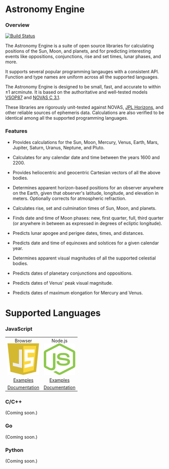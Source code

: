 # Astronomy Engine

### Overview

[![Build Status](https://travis-ci.org/cosinekitty/astronomy.svg)](https://travis-ci.org/cosinekitty/astronomy)

The Astronomy Engine is a suite of open source libraries for calculating positions of 
the Sun, Moon, and planets, and for predicting interesting events like oppositions,
conjunctions, rise and set times, lunar phases, and more.

It supports several popular programming langauges with a consistent API.
Function and type names are uniform across all the supported languages.

The Astronomy Engine is designed to be small, fast, and accurate to within &plusmn;1 arcminute.
It is based on the authoritative and well-tested models
[VSOP87](https://en.wikipedia.org/wiki/VSOP_(planets))
and 
[NOVAS C 3.1](https://aa.usno.navy.mil/software/novas/novas_c/novasc_info.php).

These libraries are rigorously unit-tested against NOVAS, 
[JPL Horizons](https://ssd.jpl.nasa.gov/horizons.cgi),
and other reliable sources of ephemeris data.
Calculations are also verified to be identical among all the supported programming languages.

### Features

- Provides calculations for the Sun, Moon, Mercury, Venus, Earth, Mars, Jupiter, Saturn, Uranus, Neptune, and Pluto.

- Calculates for any calendar date and time between the years 1600 and 2200.

- Provides heliocentric and geocentric Cartesian vectors of all the above bodies.

- Determines apparent horizon-based positions for an observer anywhere on the Earth, 
  given that observer's latitude, longitude, and elevation in meters. 
  Optionally corrects for atmospheric refraction.

- Calculates rise, set and culmination times of Sun, Moon, and planets.

- Finds date and time of Moon phases: new, first quarter, full, third quarter 
  (or anywhere in between as expressed in degrees of ecliptic longitude).

- Predicts lunar apogee and perigee dates, times, and distances.

- Predicts date and time of equinoxes and solstices for a given calendar year.

- Determines apparent visual magnitudes of all the supported celestial bodies.

- Predicts dates of planetary conjunctions and oppositions.

- Predicts dates of Venus' peak visual magnitude.

- Predicts dates of maximum elongation for Mercury and Venus.

# Supported Languages

### JavaScript

<table style="border-width: 0px;" cellspacing="0" cellpadding="10">
    <tr>
        <td style="text-align: center;">
            <div>Browser</div>
            <div><img src="source/js/javascript.svg" width="100" height="100" alt="JavaScript" /></div>
        </td>
        <td style="text-align: center;">
            <div>Node.js</div>
            <div><img src="source/js/nodejs.svg" width="100" height="100" alt="Node.js" /></div>
        </td>
    </tr>
    <tr>
        <td style="text-align: center;"><a href="demo/browser/">Examples</a></td>
        <td style="text-align: center;"><a href="demo/nodejs/">Examples</a></td>
    </tr>
    <tr>
        <td style="text-align: center;"><a href="source/js/">Documentation</a></td>
        <td style="text-align: center;"><a href="source/js/">Documentation</a></td>
    </tr>
</table>

### C/C++

(Coming soon.)

### Go

(Coming soon.)

### Python

(Coming soon.)
